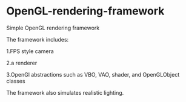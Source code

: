# OpenGL-rendering-framework
Simple OpenGL rendering framework

The framework includes:

1.FPS style camera

2.a renderer

3.OpenGl abstractions such as VBO, VAO, shader, and OpenGLObject classes

The framework also simulates realistic lighting.
